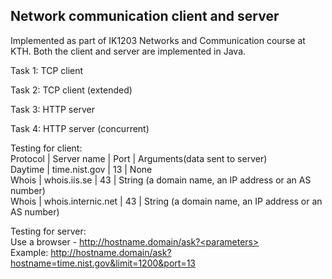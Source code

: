 ## Network communication client and server
Implemented as part of IK1203 Networks and Communication course at KTH. 
Both the client and server are implemented in Java.

Task 1: TCP client   

Task 2: TCP client (extended)   

Task 3: HTTP server  

Task 4: HTTP server (concurrent)   

Testing for client:   
Protocol  |  Server name  |  Port  |  Arguments(data sent to server)  
Daytime | time.nist.gov | 13 | None  
Whois | whois.iis.se | 43 | String (a domain name, an IP address or an AS number)  
Whois | whois.internic.net | 43 | String (a domain name, an IP address or an AS number)   
 
Testing for server:   
Use a browser - http://hostname.domain/ask?<parameters>  
Example:        http://hostname.domain/ask?hostname=time.nist.gov&limit=1200&port=13  
